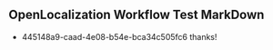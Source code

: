 ## OpenLocalization Workflow Test MarkDown
* 445148a9-caad-4e08-b54e-bca34c505fc6 thanks!

<!--HONumber=Aug16_HO4-->


